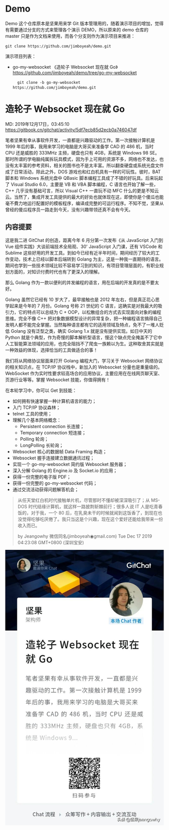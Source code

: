 # Demo

Demo 这个仓库原本是坚果用来学 Git 版本管理用的，随着演示项目的增加，觉得有需要通过分支的方式来管理各个演示 DEMO，所以原来的 demo 仓库的 master 只是作为文档来使用，而各个分支则作为演示项目来推进：

	git clone https://github.com/jimboyeah/demo.git

演示项目列表：

- go-my-websocket 《造轮子 Websocket 现在就 Go》  https://github.com/jimboyeah/demo/tree/go-my-websocket

		git clone -b go-my-websocket https://github.com/jimboyeah/demo.git


# 造轮子 Websocket 现在就 Go
MD: 2019‎年‎12‎月17‎日，‏‎03:45:10
https://gitbook.cn/gitchat/activity/5df7ecb85d2ecb0a746047df


笔者坚果有幸从事软件开发，一直都是兴趣驱动的工作。第一次接触计算机是 1999 年后的事，我用来学习的电脑是大哥买来准备学 CAD 的 486 机，当时 CPU 还是威胜的 333MHz 主频，硬盘也只有 4GB，系统是 Windows 98 SE。那时所谓的学电脑纯属拆玩具模式，因为手上可用的资源不多，网络也不发达，也没有太丰富的参考资料，相关的图书也不是太丰富。所以翻查硬盘或系统光盘文件成了日常活动，除此之外，DOS 游戏也和红白机具有一样的可玩性。彼时，BAT 脚本和 Windows 系统光盘中 QBasic 脚本编程工具成了不错的好玩具。后来玩起了 Visual Studio 6.0，主要是 VB 和 VBA 脚本编程，C 语言也开始了解一些，C++ 几乎没有基础可言，所以 Visual C++ 一直玩不动 MFC 什么的更是不知云云。当然了，集成开发工具提供的最大的好处也就体现在这，即使你是个傻瓜也能毫不費力地运行配置好的模板程序，编译成完整的可运行程序。不知不觉，坚果从曾经的傻瓜程序员一路走到今天，没有兴趣带领还真不会有今天。

## 内容提要

这是我二进 GitChat 的创造，距离今年 ‎6 ‎月分‎第一次发布《从 JavaScript 入门到 Vue 组件实践》大谈前端技术全局观、30' JavaScript 入门课，还有 VSCode 和 Sublime 这些好用的开发工具。到如今已经有近半年时间，‎期间经历了较大的工作变动，技术上已经以脚本后端转到 Golang 为主，这是一种我一直期待的语言。期间也学到一些技术领域比较不容易学习到的知识，有项目管理层面的，有职业规划方面的，对知识付费时代也有了更深入的理解。

那么 Golang 作为一款以便利的并发编程的语言，用在后端的开发真的是不要太好。

Golang 虽然它已经有 10 岁大了，最早接触也是 2012 年左右，但是真正花心思学起来是今年的 7 月份。Golang 号称 21 世纪的 C 语言，这确实是对我最大的吸引力，它的特点可以总结为 C + OOP，以松散组合的方式去实现面向对象的编程思维。完全不像 C++ 把对象数据模型设计的异常复杂，把一种编程语言搞得自己发明人都不能完全掌握。当然每种语言都有它的适用领域及特点，免不了一堆人贬低 Golang 没有泛型之类，确实 Golang 1.x 就是没有提供实现。如日中天的 Python 就是个典型，作为奇慢的脚本解析型语言，慢这个缺点完全掩盖不了它中人工智能算法领域的应用，也完全阻挡不了爬虫一族赖以为生。这种取舍其实就是一种效益的体现，选择恰当的工具做适合的事！

我们将从网络协议层面来打开 Golang 编程大门，学习关于 Websocket 网络协议的相关知识点，在 TCP/IP 协议栈中，新加入的 Websocket 分量也是重量级的。WebSocket 作为实时性要求较高场合的应用协议，主要应用在在线网页聊天室、页游行业等等。掌握 Websocket 技能，你值得拥有！


在本轮学习中，你可以 Get 到技能：

- 如何拥有快速掌握一种计算机语言的能力；
- 入门 TCP/IP 协议森林；
- telnet 工具的使用；
- 理解几个基本网络概念：
	- Persistent connection 长连接；
	- Temporary connection 短连接；
	- Polling 轮询；
	- LongPolling 长轮询；
- Websocket 核心的数据帧 Data Framing 构造；
- Websocket 握手连接建立数据通讯过程；
- 实现一个 go-my-websocket 简约版 Websocket 服务器；
- 深入分解 Golang 的 Engine.io 及 Socket.io 的应用；
- 获得一份完整的电子版 PDF；
- 获得一份完整的 go-my-websocket 代码；
- 通过交流活动获得问题解答机会；


> 从任天堂红白机时代接触单片机，尽管那时不懂却被深深吸引了；从 MS-DOS 时代结缘计算机，就这样一路披荆斩棘前行；很多人说 IT 人是吃青春饭的，对于我，一个 80 后，在乳臭未干的时候就闻到这饭香了，到现在也没觉得吃够吃厌倦了。我只当这是个兴趣，现在这个爱好还能给我带来一份收入而已。
>
> by Jeangowhy 微信同名(jimboyeah◉gmail.com) 
> Tue Dec 17 2019 04:23:08 GMT+0800 (深圳宝安)

![gitchat](go-my-websocket.jpg)
